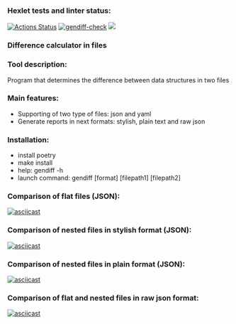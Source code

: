 ### Hexlet tests and linter status:
[![Actions Status](https://github.com/neuroenzo/python-project-50/actions/workflows/hexlet-check.yml/badge.svg)](https://github.com/neuroenzo/python-project-50/actions)
[![gendiff-check](https://github.com/neuroenzo/python-project-50/actions/workflows/gendiff-check.yml/badge.svg)](https://github.com/neuroenzo/python-project-50/actions/workflows/gendiff-check.yml)
<a href="https://codeclimate.com/github/neuroenzo/python-project-50/maintainability"><img src="https://api.codeclimate.com/v1/badges/b2c1e8c36178514b7d79/maintainability" /></a>

### Difference calculator in files
### Tool description:
Program that determines the difference between data structures in two files

### Main features:
- Supporting of two type of files: json and yaml
- Generate reports in next formats: stylish, plain text and raw json 

### Installation:
- install poetry
- make install
- help: gendiff -h
- launch command: gendiff [format] [filepath1] [filepath2]


### Comparison of flat files (JSON):
[![asciicast](https://asciinema.org/a/u0OXcxg6kxsoDKibWAaeTqWlL.png)](https://asciinema.org/a/u0OXcxg6kxsoDKibWAaeTqWlL)

### Comparison of nested files in stylish format (JSON):
[![asciicast](https://asciinema.org/a/NOFmWcJFnLXjPLpYijbLjKHDk.png)](https://asciinema.org/a/NOFmWcJFnLXjPLpYijbLjKHDk)

### Comparison of nested files in plain format (JSON):
[![asciicast](https://asciinema.org/a/9VTvOn01Rdc0ShWMFFhWR6HBz.png)](https://asciinema.org/a/9VTvOn01Rdc0ShWMFFhWR6HBz)

### Comparison of flat and nested files in raw json format:
[![asciicast](https://asciinema.org/a/pHko78OXOpyXf62DoFNNfgXef.png)](https://asciinema.org/a/pHko78OXOpyXf62DoFNNfgXef)
